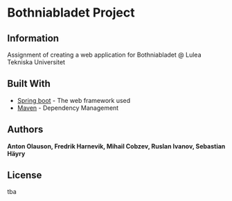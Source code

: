 # Bothniabladet Project 

## Information

Assignment of creating a web application for Bothniabladet @ Lulea Tekniska Universitet

## Built With

* [Spring boot](https://spring.io/) - The web framework used
* [Maven](https://maven.apache.org/) - Dependency Management


## Authors

**Anton Olauson, Fredrik Harnevik, Mihail Cobzev, Ruslan Ivanov, Sebastian Häyry**


## License

tba

  
